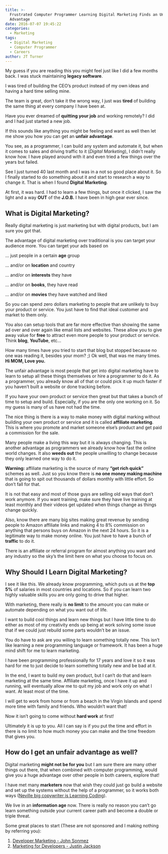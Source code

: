 ```yaml
---
title: >-
  Frustrated Computer Programmer Learning Digital Marketing Finds an Unfair
  Advantage
date: 2016-07-07 19:45:22
categories:
  - Marketing
tags:
  - Digital Marketing
  - Computer Programmer
  - Careers
author: JT Turner
---
```

My guess if you are reading this you might feel just like I did a few months back. I was stuck maintaining **legacy software**.

I was tired of building the CEO’s product instead of my own ideas and having a hard time selling mine.

The team is great, don’t take it the wrong way, I just was **tired** of building the same thing at every company I have been at.

Have you ever dreamed of **quitting your job** and working remotely? I did and I had just started a new job.

If this sounds like anything you might be feeling and want as well then let me show you how you can get an **unfair advantage**.

You see, as a programmer, I can build any system and automate it, but when it comes to sales and driving traffic to it (*Digital Marketing*), I didn’t really know how. I have played around with it and even tried a few things over the years but failed.

See I just turned 40 last month and I was in a not so good place about it. So I finally started to do something about it and start to research a way to change it. That is when I found **Digital Marketing**.

At first, it was hard. I had to learn a few things, but once it clicked, I saw the light and a way **OUT** of the **J.O.B.** I have been in high gear ever since.

## What is Digital Marketing?

Really digital marketing is just marketing but with digital products, but I am sure you got that.

The advantage of digital marketing over traditional is you can target your audience more. You can target your ads based on

… just people in a certain **age** group

… and/or on **location** and country

… and/or on **interests** they have

… and/or on **books**, they have read

… and/or on **movies** they have watched and liked

So you can spend zero dollars marketing to people that are unlikely to buy your product or service. You just have to find that ideal customer and market to them only.

You also can setup tools that are far more effective than showing the same ad over and over again like email lists and websites. These allow you to give away value for **free** to attract even more people to your product or service. Think **blog**, **YouTube**, etc...

How many times have you tried to start that blog but stopped because no one was reading it, besides your mom? ;) Ok well, that was me many times. **Hi MOM, Love you.**

The unfair advantage is most people that get into digital marketing have to learn to setup all these things themselves or hire a programmer to do it. As a programmer, you already know all of that or could pick it up much faster if you haven’t built a website or done tracking before.

If you have your own product or service then great but that takes a bunch of time to setup and build. Especially, if you are the only one working on it. So my guess is many of us have not had the time.

The nice thing is there is a way to make money with digital marking without building your own product or service and it is called **affiliate marketing**. This is where you promote and market someone else’s product and get paid a commission for the sale.

Many people make a living this way but it is always changing. This is another advantage as programmers we already know how fast the online world changes. It also **weeds out** the people unwilling to change because they only learned one way to do it.

**Warning:** affiliate marketing is the source of many **“get rich quick”** schemes as well. Just so you know there is **no one money making machine** that is going to spit out thousands of dollars monthly with little effort. So don’t fall for that.

It is not that easy and most of those guys are selling old ways that don’t work anymore. If you want training, make sure they have live training at least monthly and their videos get updated when things change as things change quickly.

Also, know there are many big sites making great revenue by sending people to Amazon affiliate links and making 4 to 8% commission on anything that persons buys on Amazon in the next 24 hours. So it is a legitimate way to make money online. You just have to have a bunch of **traffic** to do it.

There is an affiliate or referral program for almost anything you want and any industry so the sky’s the limit here on what you choose to focus on.

## Why Should I Learn Digital Marketing?

I see it like this. We already know programming, which puts us at the **top 5%** of salaries in most countries and locations. So if you can learn two highly valuable skills you are only going to drive that higher.

With marketing, there really is **no limit** to the amount you can make or automate depending on what you want out of life.

I want to build cool things and learn new things but I have little time to do either as most of my creativity ends up being at work solving some issue that if we could just rebuild some parts wouldn’t be an issue.

You do have to ask are you willing to learn something totally new. This isn’t like learning a new programming language or framework. It has been a huge mind shift for me to learn marketing.

I have been programming professionally for 17 years and love it so it was hard for me to just decide to learn something totally new and be bad at it.

In the end, I want to build my own product, but I can’t do that and learn marketing at the same time. Affiliate marketing, once I have it up and running, will eventually allow me to quit my job and work only on what I want. At least most of the time.

I will get to work from home or from a beach in the Virgin Islands and spend more time with family and friends. Who wouldn’t want that!

Now it isn’t going to come without **hard work** at first!

Ultimately it is up to you. All I can say is if you put the time and effort in there is no limit to how much money you can make and the time freedom that gives you.

## How do I get an unfair advantage as well?

Digital marketing **might not be for you** but I am sure there are many other things out there, that when combined with computer programming, would give you a huge advantage over other people in both careers, explore that!

I have met many **marketers** now that wish they could just go build a website and set up the systems without the help of a programmer, so it works both ways ([Neville big copywriter is Learning Coding](http://www.nevblog.com/june-2016-goals/)).

We live in an **information age** now. There is really no reason you can’t go learn something outside your current career path and become a double or triple threat.

Some great places to start (These are not sponsored and I making nothing by referring you):

1. [Developer Marketing - John Sonmez](https://simpleprogrammer.com/products/developer-marketing/)
2. [Marketing for Developers - Justin Jackson](https://devmarketing.xyz/)
